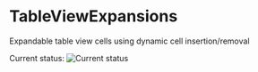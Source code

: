 # TableViewExpansions
Expandable table view cells using dynamic cell insertion/removal

Current status:
![Current status][1]

[1]: http://i.imgur.com/lFm99Tz.gif
